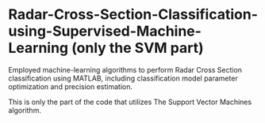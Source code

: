 # Radar-Cross-Section-Classification-using-Supervised-Machine-Learning (only the SVM part)
Employed machine-learning algorithms to perform Radar Cross Section classification using MATLAB, including classification model parameter optimization and precision estimation. 

This is only the  part of the code that utilizes The Support Vector Machines algorithm.
